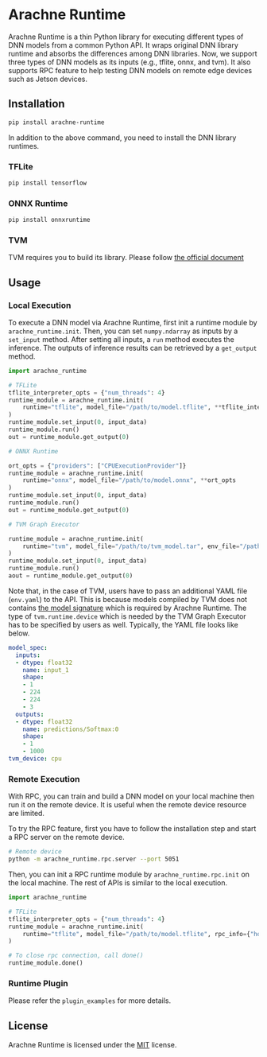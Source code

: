# Arachne Runtime

Arachne Runtime is a thin Python library for executing different types of DNN models from a common Python API.
It wraps original DNN library runtime and absorbs the differences among DNN libraries.
Now, we support three types of DNN models as its inputs (e.g., tflite, onnx, and tvm).
It also supports RPC feature to help testing DNN models on remote edge devices such as Jetson devices.

## Installation

```sh
pip install arachne-runtime
```

In addition to the above command, you need to install the DNN library runtimes.

### TFLite

```sh
pip install tensorflow
```

### ONNX Runtime

```sh
pip install onnxruntime
```

### TVM

TVM requires you to build its library.
Please follow [the official document](https://tvm.apache.org/docs/install/index.html)

## Usage

### Local Execution

To execute a DNN model via Arachne Runtime, first init a runtime module by `arachne_runtime.init`.
Then, you can set `numpy.ndarray` as inputs by a `set_input` method.
After setting all inputs, a `run` method executes the inference.
The outputs of inference results can be retrieved by a `get_output` method.

```python
import arachne_runtime

# TFLite
tflite_interpreter_opts = {"num_threads": 4}
runtime_module = arachne_runtime.init(
    runtime="tflite", model_file="/path/to/model.tflite", **tflite_interpreter_opts
)
runtime_module.set_input(0, input_data)
runtime_module.run()
out = runtime_module.get_output(0)

# ONNX Runtime

ort_opts = {"providers": ["CPUExecutionProvider"]}
runtime_module = arachne_runtime.init(
    runtime="onnx", model_file="/path/to/model.onnx", **ort_opts
)
runtime_module.set_input(0, input_data)
runtime_module.run()
out = runtime_module.get_output(0)

# TVM Graph Executor

runtime_module = arachne_runtime.init(
    runtime="tvm", model_file="/path/to/tvm_model.tar", env_file="/path/to/env.yaml"
)
runtime_module.set_input(0, input_data)
runtime_module.run()
aout = runtime_module.get_output(0)
```

Note that, in the case of TVM, users have to pass an additional YAML file (`env.yaml`) to the API.
This is because models compiled by TVM does not contains [the model signature](https://mlflow.org/docs/latest/models.html#tensor-based-signature-example) which is required by Arachne Runtime.
The type of `tvm.runtime.device` which is needed by the TVM Graph Executor has to be specified by users as well.
Typically, the YAML file looks like below.

```yaml
model_spec:
  inputs:
  - dtype: float32
    name: input_1
    shape:
    - 1
    - 224
    - 224
    - 3
  outputs:
  - dtype: float32
    name: predictions/Softmax:0
    shape:
    - 1
    - 1000
tvm_device: cpu
```

### Remote Execution

With RPC, you can train and build a DNN model on your local machine then run it on the remote device.
It is useful when the remote device resource are limited.

To try the RPC feature, first you have to follow the installation step and start a RPC server on the remote device.

```sh
# Remote device
python -m arachne_runtime.rpc.server --port 5051
```

Then, you can init a RPC runtime module by `arachne_runtime.rpc.init` on the local machine.
The rest of APIs is similar to the local execution.

```python
import arachne_runtime

# TFLite
tflite_interpreter_opts = {"num_threads": 4}
runtime_module = arachne_runtime.init(
    runtime="tflite", model_file="/path/to/model.tflite", rpc_info={"host": "hostname", "port": 5051}, **tflite_interpreter_opts
)

# To close rpc connection, call done()
runtime_module.done()
```

### Runtime Plugin

Please refer the `plugin_examples` for more details.

## License

Arachne Runtime is licensed under the [MIT](https://github.com/fixstars/arachne-runtime/blob/main/LICENSE) license.
